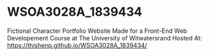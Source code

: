 # WSOA3028A_1839434
Fictional Character Portfolio Website
Made for a Front-End Web Developement Course at The University of Witwatersrand 
Hosted At: https://thishenp.github.io/WSOA3028A_1839434/
